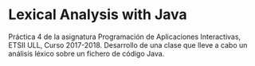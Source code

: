 # Lexical Analysis with Java
Práctica 4 de la asignatura Programación de Aplicaciones Interactivas, ETSII ULL, Curso 2017-2018. Desarrollo de una clase que lleve a cabo un análisis léxico sobre un fichero de código Java.
